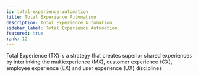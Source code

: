 ```yaml
---
id: total-experience-automation
title: Total Experience Automation
description: Total Experience Automation
sidebar_label: Total Experience Automation
featured: true
rank: 12
---
```

 
Total Experience (TX) is a strategy that creates superior shared experiences by interlinking the multiexperience (MX), customer experience (CX), employee experience (EX) and user experience (UX) disciplines